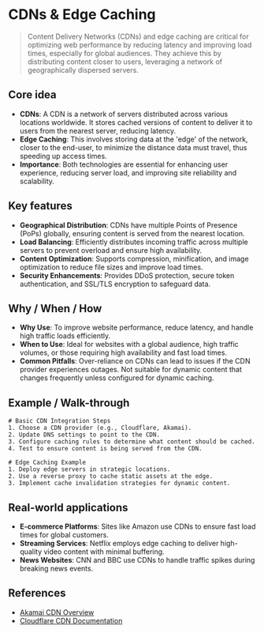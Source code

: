 # CDNs & Edge Caching

> Content Delivery Networks (CDNs) and edge caching are critical for optimizing web performance by reducing latency and improving load times, especially for global audiences. They achieve this by distributing content closer to users, leveraging a network of geographically dispersed servers.

## Core idea
- **CDNs**: A CDN is a network of servers distributed across various locations worldwide. It stores cached versions of content to deliver it to users from the nearest server, reducing latency.
- **Edge Caching**: This involves storing data at the 'edge' of the network, closer to the end-user, to minimize the distance data must travel, thus speeding up access times.
- **Importance**: Both technologies are essential for enhancing user experience, reducing server load, and improving site reliability and scalability.

## Key features
- **Geographical Distribution**: CDNs have multiple Points of Presence (PoPs) globally, ensuring content is served from the nearest location.
- **Load Balancing**: Efficiently distributes incoming traffic across multiple servers to prevent overload and ensure high availability.
- **Content Optimization**: Supports compression, minification, and image optimization to reduce file sizes and improve load times.
- **Security Enhancements**: Provides DDoS protection, secure token authentication, and SSL/TLS encryption to safeguard data.

## Why / When / How
- **Why Use**: To improve website performance, reduce latency, and handle high traffic loads efficiently.
- **When to Use**: Ideal for websites with a global audience, high traffic volumes, or those requiring high availability and fast load times.
- **Common Pitfalls**: Over-reliance on CDNs can lead to issues if the CDN provider experiences outages. Not suitable for dynamic content that changes frequently unless configured for dynamic caching.

## Example / Walk-through
```pseudo
# Basic CDN Integration Steps
1. Choose a CDN provider (e.g., Cloudflare, Akamai).
2. Update DNS settings to point to the CDN.
3. Configure caching rules to determine what content should be cached.
4. Test to ensure content is being served from the CDN.

# Edge Caching Example
1. Deploy edge servers in strategic locations.
2. Use a reverse proxy to cache static assets at the edge.
3. Implement cache invalidation strategies for dynamic content.
```

## Real-world applications
- **E-commerce Platforms**: Sites like Amazon use CDNs to ensure fast load times for global customers.
- **Streaming Services**: Netflix employs edge caching to deliver high-quality video content with minimal buffering.
- **News Websites**: CNN and BBC use CDNs to handle traffic spikes during breaking news events.

## References
- [Akamai CDN Overview](https://www.akamai.com/us/en/resources/what-is-a-cdn.jsp)
- [Cloudflare CDN Documentation](https://developers.cloudflare.com/cdn/)